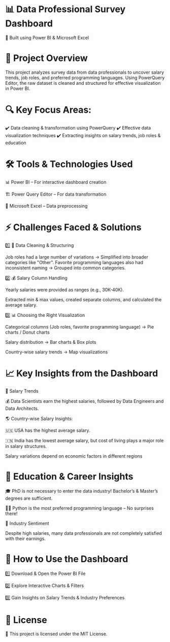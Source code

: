 # 📊 Data Professional Survey Dashboard
🚀 Built using Power BI & Microsoft Excel
     
# 📌 Project Overview       
 
This project analyzes survey data from data professionals to uncover salary trends, job roles, and preferred programming languages. Using PowerQuery Editor, the raw dataset is cleaned and structured for effective visualization in Power BI.
  
# 🔍 Key Focus Areas:  
 
✔️ Data cleaning & transformation using PowerQuery 
✔️ Effective data visualization techniques
✔️ Extracting insights on salary trends, job roles & education

# 🛠 Tools & Technologies Used

📊 Power BI – For interactive dashboard creation

🏗 Power Query Editor – For data transformation

📄 Microsoft Excel – Data preprocessing

# ⚡ Challenges Faced & Solutions

1️⃣ 🔄 Data Cleaning & Structuring

Job roles had a large number of variations → Simplified into broader categories like "Other".
Favorite programming languages also had inconsistent naming → Grouped into common categories.

2️⃣ 💰 Salary Column Handling

Yearly salaries were provided as ranges (e.g., 30K-40K).

Extracted min & max values, created separate columns, and calculated the average salary.

3️⃣ 📊 Choosing the Right Visualization

Categorical columns (Job roles, favorite programming language) → Pie charts / Donut charts

Salary distribution → Bar charts & Box plots

Country-wise salary trends → Map visualizations

# 📈 Key Insights from the Dashboard

📌 Salary Trends

💰 Data Scientists earn the highest salaries, followed by Data Engineers and Data Architects.

🌎 Country-wise Salary Insights:

🇺🇸 USA has the highest average salary.

🇮🇳 India has the lowest average salary, but cost of living plays a major role in salary structures.

Salary variations depend on economic factors in different regions

# 📌 Education & Career Insights

🎓 PhD is not necessary to enter the data industry! Bachelor’s & Master’s degrees are sufficient.

🧑‍💻 Python is the most preferred programming language – No surprises there!

📌 Industry Sentiment

Despite high salaries, many data professionals are not completely satisfied with their earnings.

# 🚀 How to Use the Dashboard

1️⃣ Download & Open the Power BI File

2️⃣ Explore Interactive Charts & Filters

3️⃣ Gain Insights on Salary Trends & Industry Preferences

# 📜 License

📝 This project is licensed under the MIT License.
